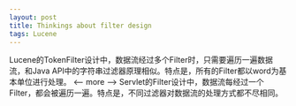 ```yaml
---
layout: post
title: Thinkings about filter design
tags: Lucene
---
```


Lucene的TokenFilter设计中，数据流经过多个Filter时，只需要遍历一遍数据流，和Java API中的字符串过滤器原理相似。特点是，所有的Filter都以word为基本单位进行处理。
<-- more -->
Servlet的Filter设计中，数据流每经过一个Filter，都会被遍历一遍。特点是，不同过滤器对数据流的处理方式都不尽相同。